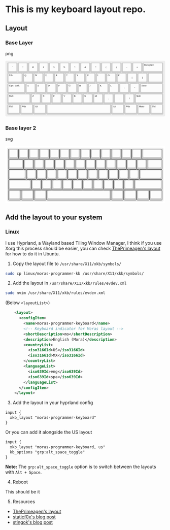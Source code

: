 # This is my keyboard layout repo.

## Layout

### Base Layer

png

![Base Layer](./keyboard-layout.png)

### Base layer 2 

svg

![Base Layer 2](./keyboard-layout.svg)

## Add the layout to your system

### Linux

I use Hyprland, a Wayland based Tiling Window Manager, I think if you use Xorg this process should be easier, you can check [ThePrimeagen's layout](https://github.com/ThePrimeagen/keyboards/tree/master/ubuntu) for how to do it in Ubuntu.

1. Copy the layout file to `/usr/share/X11/xkb/symbols/`

```bash
sudo cp linux/moras-programmer-kb /usr/share/X11/xkb/symbols/
```

2. Add the layout in `/usr/share/X11/xkb/rules/evdev.xml`

```bash
sudo nvim /usr/share/X11/xkb/rules/evdev.xml
```

(Below `<layoutList>`)

```xml
    <layout>
      <configItem>
        <name>moras-programmer-keyboard</name>
        <!-- Keyboard indicator for Moras layout -->
        <shortDescription>mo</shortDescription>
        <description>English (Mora)</description>
        <countryList>
          <iso3166Id>US</iso3166Id>
          <iso3166Id>MX</iso3166Id>
        </countryList>
        <languageList>
          <iso639Id>eng</iso639Id>
          <iso639Id>spa</iso639Id>
        </languageList>
      </configItem>
    </layout>
```

3. Add the layout in your hyprland config

```
input {
  xkb_layout "moras-programmer-keyboard"
}
```

Or you can add it alongside the US layout

```
input {
  xkb_layout "moras-programmer-keyboard, us"
  kb_options "grp:alt_space_toggle"
}
```

**Note:** The `grp:alt_space_toggle` option is to switch between the layouts with `Alt + Space`.

4. Reboot

This should be it 

5. Resources

- [ThePrimeagen's layout](https://github.com/ThePrimeagen/keyboards/tree/master/ubuntu)
- [staticf0x's blog post](https://staticf0x.github.io/2021/custom-keyboard-layout-in-x11-and-wayland.html)
- [stingok's blog post](https://blog.stigok.com/2020/10/27/from-x11-xmodmap-to-wayland-xkb-custom-keyboard-layout.html)
